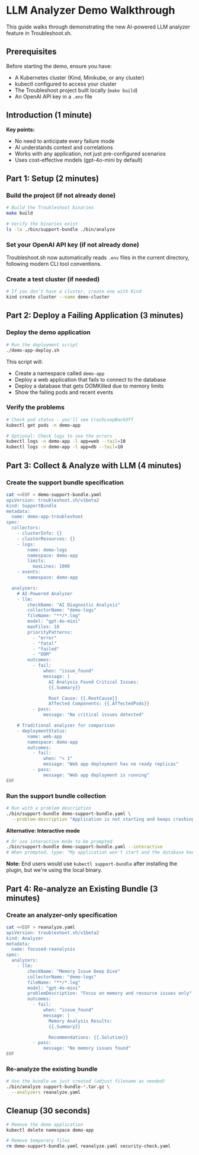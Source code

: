 # LLM Analyzer Demo Walkthrough

This guide walks through demonstrating the new AI-powered LLM analyzer feature in Troubleshoot.sh.

## Prerequisites

Before starting the demo, ensure you have:
- A Kubernetes cluster (Kind, Minikube, or any cluster)
- kubectl configured to access your cluster
- The Troubleshoot project built locally (`make build`)
- An OpenAI API key in a `.env` file

## Introduction (1 minute)

**Key points:**
- No need to anticipate every failure mode
- AI understands context and correlations
- Works with any application, not just pre-configured scenarios
- Uses cost-effective models (gpt-4o-mini by default)

## Part 1: Setup (2 minutes)

### Build the project (if not already done)

```bash
# Build the Troubleshoot binaries
make build

# Verify the binaries exist
ls -la ./bin/support-bundle ./bin/analyze
```

### Set your OpenAI API key (if not already done)

Troubleshoot.sh now automatically reads `.env` files in the current directory, following modern CLI tool conventions.

### Create a test cluster (if needed)

```bash
# If you don't have a cluster, create one with Kind
kind create cluster --name demo-cluster
```

## Part 2: Deploy a Failing Application (3 minutes)

### Deploy the demo application

```bash
# Run the deployment script
./demo-app-deploy.sh
```

This script will:
- Create a namespace called `demo-app`
- Deploy a web application that fails to connect to the database
- Deploy a database that gets OOMKilled due to memory limits
- Show the failing pods and recent events

### Verify the problems

```bash
# Check pod status - you'll see CrashLoopBackOff
kubectl get pods -n demo-app

# Optional: Check logs to see the errors
kubectl logs -n demo-app -l app=web --tail=10
kubectl logs -n demo-app -l app=db --tail=10
```

## Part 3: Collect & Analyze with LLM (4 minutes)

### Create the support bundle specification

```bash
cat <<EOF > demo-support-bundle.yaml
apiVersion: troubleshoot.sh/v1beta2
kind: SupportBundle
metadata:
  name: demo-app-troubleshoot
spec:
  collectors:
    - clusterInfo: {}
    - clusterResources: {}
    - logs:
        name: demo-logs
        namespace: demo-app
        limits:
          maxLines: 1000
    - events:
        namespace: demo-app

  analyzers:
    # AI-Powered Analyzer
    - llm:
        checkName: "AI Diagnostic Analysis"
        collectorName: "demo-logs"
        fileName: "**/*.log"
        model: "gpt-4o-mini"
        maxFiles: 10
        priorityPatterns:
          - "error"
          - "fatal"
          - "failed"
          - "OOM"
        outcomes:
          - fail:
              when: "issue_found"
              message: |
                AI Analysis Found Critical Issues:
                {{.Summary}}

                Root Cause: {{.RootCause}}
                Affected Components: {{.AffectedPods}}
          - pass:
              message: "No critical issues detected"

    # Traditional analyzer for comparison
    - deploymentStatus:
        name: web-app
        namespace: demo-app
        outcomes:
          - fail:
              when: "< 1"
              message: "Web app deployment has no ready replicas"
          - pass:
              message: "Web app deployment is running"
EOF
```

### Run the support bundle collection

```bash
# Run with a problem description
./bin/support-bundle demo-support-bundle.yaml \
  --problem-description "Application is not starting and keeps crashing"
```

**Alternative: Interactive mode**
```bash
# Or use interactive mode to be prompted
./bin/support-bundle demo-support-bundle.yaml --interactive
# When prompted, type: "My application won't start and the database keeps restarting"
```

**Note:** End users would use `kubectl support-bundle` after installing the plugin, but we're using the local binary.

## Part 4: Re-analyze an Existing Bundle (3 minutes)

### Create an analyzer-only specification

```bash
cat <<EOF > reanalyze.yaml
apiVersion: troubleshoot.sh/v1beta2
kind: Analyzer
metadata:
  name: focused-reanalysis
spec:
  analyzers:
    - llm:
        checkName: "Memory Issue Deep Dive"
        collectorName: "demo-logs"
        fileName: "**/*.log"
        model: "gpt-4o-mini"
        problemDescription: "Focus on memory and resource issues only"
        outcomes:
          - fail:
              when: "issue_found"
              message: |
                Memory Analysis Results:
                {{.Summary}}

                Recommendations: {{.Solution}}
          - pass:
              message: "No memory issues found"
EOF
```

### Re-analyze the existing bundle

```bash
# Use the bundle we just created (adjust filename as needed)
./bin/analyze support-bundle-*.tar.gz \
  --analyzers reanalyze.yaml
```

## Cleanup (30 seconds)

```bash
# Remove the demo application
kubectl delete namespace demo-app

# Remove temporary files
rm demo-support-bundle.yaml reanalyze.yaml security-check.yaml
```
